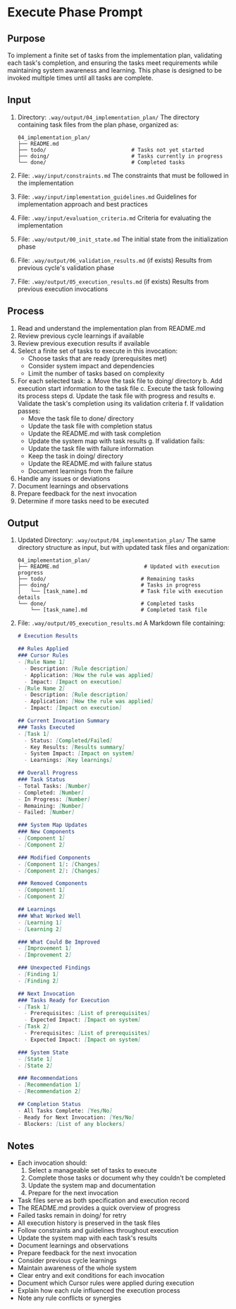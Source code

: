 # Execute Phase Prompt

## Purpose
To implement a finite set of tasks from the implementation plan, validating each task's completion, and ensuring the tasks meet requirements while maintaining system awareness and learning. This phase is designed to be invoked multiple times until all tasks are complete.

## Input
1. Directory: `.way/output/04_implementation_plan/`
   The directory containing task files from the plan phase, organized as:
   ```
   04_implementation_plan/
   ├── README.md
   ├── todo/                           # Tasks not yet started
   ├── doing/                          # Tasks currently in progress
   └── done/                           # Completed tasks
   ```

2. File: `.way/input/constraints.md`
   The constraints that must be followed in the implementation

3. File: `.way/input/implementation_guidelines.md`
   Guidelines for implementation approach and best practices

4. File: `.way/input/evaluation_criteria.md`
   Criteria for evaluating the implementation

5. File: `.way/output/00_init_state.md`
   The initial state from the initialization phase

6. File: `.way/output/06_validation_results.md` (if exists)
   Results from previous cycle's validation phase

7. File: `.way/output/05_execution_results.md` (if exists)
   Results from previous execution invocations

## Process
1. Read and understand the implementation plan from README.md
2. Review previous cycle learnings if available
3. Review previous execution results if available
4. Select a finite set of tasks to execute in this invocation:
   - Choose tasks that are ready (prerequisites met)
   - Consider system impact and dependencies
   - Limit the number of tasks based on complexity
5. For each selected task:
   a. Move the task file to doing/ directory
   b. Add execution start information to the task file
   c. Execute the task following its process steps
   d. Update the task file with progress and results
   e. Validate the task's completion using its validation criteria
   f. If validation passes:
      - Move the task file to done/ directory
      - Update the task file with completion status
      - Update the README.md with task completion
      - Update the system map with task results
   g. If validation fails:
      - Update the task file with failure information
      - Keep the task in doing/ directory
      - Update the README.md with failure status
      - Document learnings from the failure
6. Handle any issues or deviations
7. Document learnings and observations
8. Prepare feedback for the next invocation
9. Determine if more tasks need to be executed

## Output
1. Updated Directory: `.way/output/04_implementation_plan/`
   The same directory structure as input, but with updated task files and organization:
   ```
   04_implementation_plan/
   ├── README.md                           # Updated with execution progress
   ├── todo/                              # Remaining tasks
   ├── doing/                             # Tasks in progress
   │   └── [task_name].md                 # Task file with execution details
   └── done/                              # Completed tasks
       └── [task_name].md                 # Completed task file
   ```

2. File: `.way/output/05_execution_results.md`
   A Markdown file containing:
   ```markdown
   # Execution Results

   ## Rules Applied
   ### Cursor Rules
   - [Rule Name 1]
     - Description: [Rule description]
     - Application: [How the rule was applied]
     - Impact: [Impact on execution]
   - [Rule Name 2]
     - Description: [Rule description]
     - Application: [How the rule was applied]
     - Impact: [Impact on execution]

   ## Current Invocation Summary
   ### Tasks Executed
   - [Task 1]
     - Status: [Completed/Failed]
     - Key Results: [Results summary]
     - System Impact: [Impact on system]
     - Learnings: [Key learnings]

   ## Overall Progress
   ### Task Status
   - Total Tasks: [Number]
   - Completed: [Number]
   - In Progress: [Number]
   - Remaining: [Number]
   - Failed: [Number]

   ### System Map Updates
   ### New Components
   - [Component 1]
   - [Component 2]

   ### Modified Components
   - [Component 1]: [Changes]
   - [Component 2]: [Changes]

   ### Removed Components
   - [Component 1]
   - [Component 2]

   ## Learnings
   ### What Worked Well
   - [Learning 1]
   - [Learning 2]

   ### What Could Be Improved
   - [Improvement 1]
   - [Improvement 2]

   ### Unexpected Findings
   - [Finding 1]
   - [Finding 2]

   ## Next Invocation
   ### Tasks Ready for Execution
   - [Task 1]
     - Prerequisites: [List of prerequisites]
     - Expected Impact: [Impact on system]
   - [Task 2]
     - Prerequisites: [List of prerequisites]
     - Expected Impact: [Impact on system]

   ### System State
   - [State 1]
   - [State 2]

   ### Recommendations
   - [Recommendation 1]
   - [Recommendation 2]

   ## Completion Status
   - All Tasks Complete: [Yes/No]
   - Ready for Next Invocation: [Yes/No]
   - Blockers: [List of any blockers]
   ```

## Notes
- Each invocation should:
  1. Select a manageable set of tasks to execute
  2. Complete those tasks or document why they couldn't be completed
  3. Update the system map and documentation
  4. Prepare for the next invocation
- Task files serve as both specification and execution record
- The README.md provides a quick overview of progress
- Failed tasks remain in doing/ for retry
- All execution history is preserved in the task files
- Follow constraints and guidelines throughout execution
- Update the system map with each task's results
- Document learnings and observations
- Prepare feedback for the next invocation
- Consider previous cycle learnings
- Maintain awareness of the whole system
- Clear entry and exit conditions for each invocation
- Document which Cursor rules were applied during execution
- Explain how each rule influenced the execution process
- Note any rule conflicts or synergies 